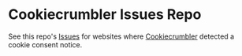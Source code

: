 # Cookiecrumbler Issues Repo

See this repo's [Issues](https://github.com/brave-experiments/cookiecrumbler-issues/issues) for websites where [Cookiecrumbler](https://github.com/brave/cookiecrumbler) detected a cookie consent notice.
